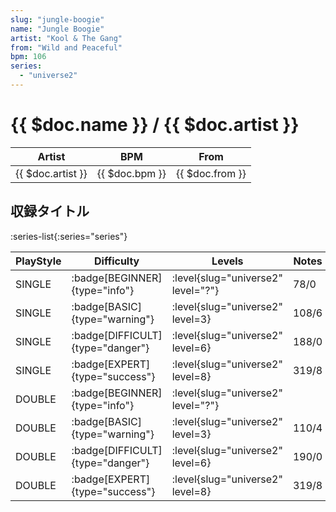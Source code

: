 ```yaml
---
slug: "jungle-boogie"
name: "Jungle Boogie"
artist: "Kool & The Gang"
from: "Wild and Peaceful"
bpm: 106
series:
  - "universe2"
---
```


# {{ $doc.name }} / {{ $doc.artist }}

|Artist|BPM|From|
|------|---|----|
|{{ $doc.artist }}|{{ $doc.bpm }}|{{ $doc.from }}|

## 収録タイトル

:series-list{:series="series"}

|PlayStyle|Difficulty|Levels|Notes|Movie|
|---------|----------|------|-----|-----|
|SINGLE| :badge[BEGINNER]{type="info"}|<div class="field is-grouped is-grouped-multiline"> :level{slug="universe2" level="?"}</div>|78/0||
|SINGLE| :badge[BASIC]{type="warning"}|<div class="field is-grouped is-grouped-multiline"> :level{slug="universe2" level=3}</div>|108/6||
|SINGLE| :badge[DIFFICULT]{type="danger"}|<div class="field is-grouped is-grouped-multiline"> :level{slug="universe2" level=6}</div>|188/0||
|SINGLE| :badge[EXPERT]{type="success"}|<div class="field is-grouped is-grouped-multiline"> :level{slug="universe2" level=8}</div>|319/8||
|DOUBLE| :badge[BEGINNER]{type="info"}|<div class="field is-grouped is-grouped-multiline"> :level{slug="universe2" level="?"}</div>|||
|DOUBLE| :badge[BASIC]{type="warning"}|<div class="field is-grouped is-grouped-multiline"> :level{slug="universe2" level=3}</div>|110/4||
|DOUBLE| :badge[DIFFICULT]{type="danger"}|<div class="field is-grouped is-grouped-multiline"> :level{slug="universe2" level=6}</div>|190/0||
|DOUBLE| :badge[EXPERT]{type="success"}|<div class="field is-grouped is-grouped-multiline"> :level{slug="universe2" level=8}</div>|319/8||

